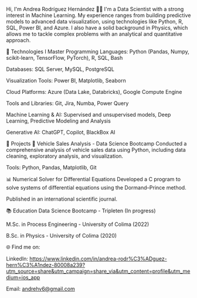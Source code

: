 Hi, I'm Andrea Rodríguez Hernández 👩‍💻
I'm a Data Scientist with a strong interest in Machine Learning. My experience ranges from building predictive models to advanced data visualization, using technologies like Python, R, SQL, Power BI, and Azure. I also have a solid background in Physics, which allows me to tackle complex problems with an analytical and quantitative approach.

🔧 Technologies I Master
Programming Languages: Python (Pandas, Numpy, scikit-learn, TensorFlow, PyTorch), R, SQL, Bash

Databases: SQL Server, MySQL, PostgreSQL

Visualization Tools: Power BI, Matplotlib, Seaborn

Cloud Platforms: Azure (Data Lake, Databricks), Google Compute Engine

Tools and Libraries: Git, Jira, Numba, Power Query

Machine Learning & AI: Supervised and unsupervised models, Deep Learning, Predictive Modeling and Analysis

Generative AI: ChatGPT, Copilot, BlackBox AI

🚀 Projects
🚗 Vehicle Sales Analysis - Data Science Bootcamp
Conducted a comprehensive analysis of vehicle sales data using Python, including data cleaning, exploratory analysis, and visualization.

Tools: Python, Pandas, Matplotlib, Git

📊 Numerical Solver for Differential Equations
Developed a C program to solve systems of differential equations using the Dormand–Prince method.

Published in an international scientific journal.

📚 Education
Data Science Bootcamp - Tripleten (In progress)

M.Sc. in Process Engineering - University of Colima (2022)

B.Sc. in Physics - University of Colima (2020)

🌐 Find me on:

LinkedIn: https://www.linkedin.com/in/andrea-rodr%C3%ADguez-hern%C3%A1ndez-80008a239?utm_source=share&utm_campaign=share_via&utm_content=profile&utm_medium=ios_app

Email: andrehv6@gmail.com
